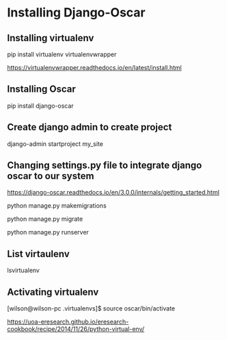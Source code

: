 # Installing Django-Oscar

## Installing virtualenv

pip install virtualenv virtualenvwrapper

https://virtualenvwrapper.readthedocs.io/en/latest/install.html

## Installing Oscar

pip install django-oscar

## Create django admin to create project

django-admin startproject my_site

## Changing settings.py file to integrate django oscar to our system

https://django-oscar.readthedocs.io/en/3.0.0/internals/getting_started.html

python manage.py makemigrations

python manage.py migrate

python manage.py runserver

## List virtaulenv
lsvirtualenv

## Activating virtualenv
[wilson@wilson-pc .virtualenvs]$ source oscar/bin/activate

https://uoa-eresearch.github.io/eresearch-cookbook/recipe/2014/11/26/python-virtual-env/


